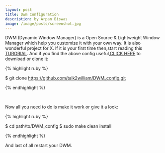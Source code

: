 ```yaml
---
layout: post
title: Dwm Configuration
description: by Arpan Biswas
image: /image/posts/screenshot.jpg
---
```


DWM (Dynamic Window Manager) is a Open Source & Lightweight Window Manager which help you customize it with your own way. It is also wonderful project for X. If it is your first time then,start reading this [TURORIAL](http://dwm.suckless.org/tutorial).
And if you find the above config useful,[CLICK HERE](https://github.com/talk2william/DWM_config/archive/master.zip) to download or clone it:

{% highlight ruby %}

$ git clone https://github.com/talk2william/DWM_config.git

{% endhighlight %}

<br/>


Now all you need to do is make it work or give it a look:

{% highlight ruby %}

$ cd path/to/DWM_config
$ sudo make clean install

{% endhighlight %}

And last of all restart your DWM.
